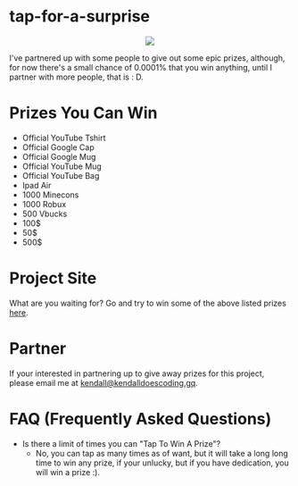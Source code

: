 # tap-for-a-surprise

<div align="center">
  <img src="https://socialify.git.ci/KendallDoesCoding/tap-for-a-surprise/image?description=1&descriptionEditable=We%20got%20a%20bunch%20of%20partners%20to%20giveaway%20some%20epic%20stuff.%20&forks=1&issues=1&language=1&name=1&owner=1&pattern=Solid&pulls=1&stargazers=1&theme=Dark" />
</div>

I've partnered up with some people to give out some epic prizes, although, for now there's a small chance of 0.0001% that you win anything, until I partner with more people, that is : D.

# Prizes You Can Win

- Official YouTube Tshirt
- Official Google Cap
- Official Google Mug
- Official YouTube Mug
- Official YouTube Bag
- Ipad Air
- 1000 Minecons
- 1000 Robux
- 500 Vbucks
- 100$
- 50$
- 500$

# Project Site

What are you waiting for? Go and try to win some of the above listed prizes [here](https://tap-for-a-surprise.kendalldoescoding.gq).

# Partner

If your interested in partnering up to give away prizes for this project, please email me at kendall@kendalldoescoding.gq.

# FAQ (Frequently Asked Questions)

- Is there a limit of times you can "Tap To Win A Prize"?
  - No, you can tap as many times as of want, but it will take a long long time to win any prize, if your unlucky, but if you have dedication, you will win a prize :).
